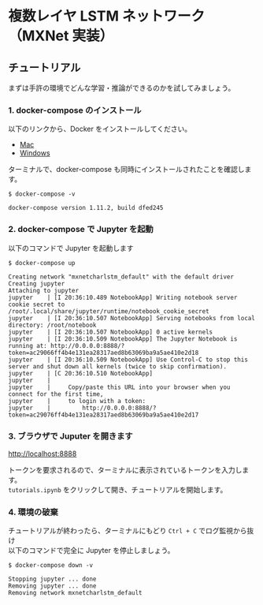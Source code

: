 # 複数レイヤ LSTM ネットワーク（MXNet 実装）

## チュートリアル

まずは手許の環境でどんな学習・推論ができるのかを試してみましょう。  

### 1. docker-compose のインストール

以下のリンクから、Docker をインストールしてください。

- [Mac](https://docs.docker.com/docker-for-mac/install/#download-docker-for-mac)
- [Windows](https://docs.docker.com/docker-for-windows/install/)

ターミナルで、docker-compose も同時にインストールされたことを確認します。

```
$ docker-compose -v

docker-compose version 1.11.2, build dfed245
```

### 2. docker-compose で Jupyter を起動

以下のコマンドで Jupyter を起動します

```
$ docker-compose up

Creating network "mxnetcharlstm_default" with the default driver
Creating jupyter
Attaching to jupyter
jupyter    | [I 20:36:10.489 NotebookApp] Writing notebook server cookie secret to /root/.local/share/jupyter/runtime/notebook_cookie_secret
jupyter    | [I 20:36:10.507 NotebookApp] Serving notebooks from local directory: /root/notebook
jupyter    | [I 20:36:10.507 NotebookApp] 0 active kernels
jupyter    | [I 20:36:10.509 NotebookApp] The Jupyter Notebook is running at: http://0.0.0.0:8888/?token=ac29066ff4b4e131ea28317aed8b63069ba9a5ae410e2d18
jupyter    | [I 20:36:10.509 NotebookApp] Use Control-C to stop this server and shut down all kernels (twice to skip confirmation).
jupyter    | [C 20:36:10.510 NotebookApp]
jupyter    |
jupyter    |     Copy/paste this URL into your browser when you connect for the first time,
jupyter    |     to login with a token:
jupyter    |         http://0.0.0.0:8888/?token=ac29076ff4b4e131ea28317aed8b63069ba9a5ae410e2d17
```

### 3. ブラウザで Juputer を開きます

[http://localhost:8888](http://localhost:8888)

トークンを要求されるので、ターミナルに表示されているトークンを入力します。  
`tutorials.ipynb` をクリックして開き、チュートリアルを開始します。

### 4. 環境の破棄

チュートリアルが終わったら、ターミナルにもどり `Ctrl + C` でログ監視から抜け  
以下のコマンドで完全に Jupyter を停止しましょう。

```
$ docker-compose down -v

Stopping jupyter ... done
Removing jupyter ... done
Removing network mxnetcharlstm_default
```
